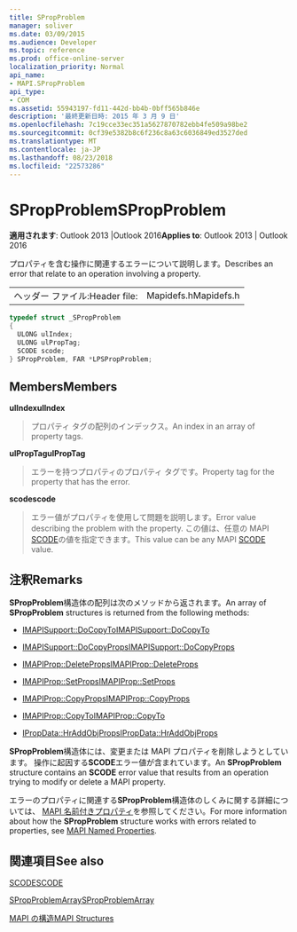 ```yaml
---
title: SPropProblem
manager: soliver
ms.date: 03/09/2015
ms.audience: Developer
ms.topic: reference
ms.prod: office-online-server
localization_priority: Normal
api_name:
- MAPI.SPropProblem
api_type:
- COM
ms.assetid: 55943197-fd11-442d-bb4b-0bff565b846e
description: '最終更新日時: 2015 年 3 月 9 日'
ms.openlocfilehash: 7c19cce33ec351a5627870782ebb4fe509a98be2
ms.sourcegitcommit: 0cf39e5382b8c6f236c8a63c6036849ed3527ded
ms.translationtype: MT
ms.contentlocale: ja-JP
ms.lasthandoff: 08/23/2018
ms.locfileid: "22573286"
---
```

# <a name="spropproblem"></a><span data-ttu-id="0bd46-103">SPropProblem</span><span class="sxs-lookup"><span data-stu-id="0bd46-103">SPropProblem</span></span>

  
  
<span data-ttu-id="0bd46-104">**適用されます**: Outlook 2013 |Outlook 2016</span><span class="sxs-lookup"><span data-stu-id="0bd46-104">**Applies to**: Outlook 2013 | Outlook 2016</span></span> 
  
<span data-ttu-id="0bd46-105">プロパティを含む操作に関連するエラーについて説明します。</span><span class="sxs-lookup"><span data-stu-id="0bd46-105">Describes an error that relate to an operation involving a property.</span></span>
  
|||
|:-----|:-----|
|<span data-ttu-id="0bd46-106">ヘッダー ファイル:</span><span class="sxs-lookup"><span data-stu-id="0bd46-106">Header file:</span></span>  <br/> |<span data-ttu-id="0bd46-107">Mapidefs.h</span><span class="sxs-lookup"><span data-stu-id="0bd46-107">Mapidefs.h</span></span>  <br/> |
   
```cpp
typedef struct _SPropProblem
{
  ULONG ulIndex;
  ULONG ulPropTag;
  SCODE scode;
} SPropProblem, FAR *LPSPropProblem;

```

## <a name="members"></a><span data-ttu-id="0bd46-108">Members</span><span class="sxs-lookup"><span data-stu-id="0bd46-108">Members</span></span>

 <span data-ttu-id="0bd46-109">**ulIndex**</span><span class="sxs-lookup"><span data-stu-id="0bd46-109">**ulIndex**</span></span>
  
> <span data-ttu-id="0bd46-110">プロパティ タグの配列のインデックス。</span><span class="sxs-lookup"><span data-stu-id="0bd46-110">An index in an array of property tags.</span></span>
    
 <span data-ttu-id="0bd46-111">**ulPropTag**</span><span class="sxs-lookup"><span data-stu-id="0bd46-111">**ulPropTag**</span></span>
  
> <span data-ttu-id="0bd46-112">エラーを持つプロパティのプロパティ タグです。</span><span class="sxs-lookup"><span data-stu-id="0bd46-112">Property tag for the property that has the error.</span></span>
    
 <span data-ttu-id="0bd46-113">**scode**</span><span class="sxs-lookup"><span data-stu-id="0bd46-113">**scode**</span></span>
  
> <span data-ttu-id="0bd46-114">エラー値がプロパティを使用して問題を説明します。</span><span class="sxs-lookup"><span data-stu-id="0bd46-114">Error value describing the problem with the property.</span></span> <span data-ttu-id="0bd46-115">この値は、任意の MAPI [SCODE](scode.md)の値を指定できます。</span><span class="sxs-lookup"><span data-stu-id="0bd46-115">This value can be any MAPI [SCODE](scode.md) value.</span></span> 
    
## <a name="remarks"></a><span data-ttu-id="0bd46-116">注釈</span><span class="sxs-lookup"><span data-stu-id="0bd46-116">Remarks</span></span>

<span data-ttu-id="0bd46-117">**SPropProblem**構造体の配列は次のメソッドから返されます。</span><span class="sxs-lookup"><span data-stu-id="0bd46-117">An array of **SPropProblem** structures is returned from the following methods:</span></span> 
  
- [<span data-ttu-id="0bd46-118">IMAPISupport::DoCopyTo</span><span class="sxs-lookup"><span data-stu-id="0bd46-118">IMAPISupport::DoCopyTo</span></span>](imapisupport-docopyto.md)
    
- [<span data-ttu-id="0bd46-119">IMAPISupport::DoCopyProps</span><span class="sxs-lookup"><span data-stu-id="0bd46-119">IMAPISupport::DoCopyProps</span></span>](imapisupport-docopyprops.md)
    
- [<span data-ttu-id="0bd46-120">IMAPIProp::DeleteProps</span><span class="sxs-lookup"><span data-stu-id="0bd46-120">IMAPIProp::DeleteProps</span></span>](imapiprop-deleteprops.md)
    
- [<span data-ttu-id="0bd46-121">IMAPIProp::SetProps</span><span class="sxs-lookup"><span data-stu-id="0bd46-121">IMAPIProp::SetProps</span></span>](imapiprop-setprops.md)
    
- [<span data-ttu-id="0bd46-122">IMAPIProp::CopyProps</span><span class="sxs-lookup"><span data-stu-id="0bd46-122">IMAPIProp::CopyProps</span></span>](imapiprop-copyprops.md)
    
- [<span data-ttu-id="0bd46-123">IMAPIProp::CopyTo</span><span class="sxs-lookup"><span data-stu-id="0bd46-123">IMAPIProp::CopyTo</span></span>](imapiprop-copyto.md)
    
- [<span data-ttu-id="0bd46-124">IPropData::HrAddObjProps</span><span class="sxs-lookup"><span data-stu-id="0bd46-124">IPropData::HrAddObjProps</span></span>](ipropdata-hraddobjprops.md)
    
<span data-ttu-id="0bd46-125">**SPropProblem**構造体には、変更または MAPI プロパティを削除しようとしています。 操作に起因する**SCODE**エラー値が含まれています。</span><span class="sxs-lookup"><span data-stu-id="0bd46-125">An **SPropProblem** structure contains an **SCODE** error value that results from an operation trying to modify or delete a MAPI property.</span></span> 
  
<span data-ttu-id="0bd46-126">エラーのプロパティに関連する**SPropProblem**構造体のしくみに関する詳細については、 [MAPI 名前付きプロパティ](mapi-named-properties.md)を参照してください。</span><span class="sxs-lookup"><span data-stu-id="0bd46-126">For more information about how the **SPropProblem** structure works with errors related to properties, see [MAPI Named Properties](mapi-named-properties.md).</span></span> 
  
## <a name="see-also"></a><span data-ttu-id="0bd46-127">関連項目</span><span class="sxs-lookup"><span data-stu-id="0bd46-127">See also</span></span>



[<span data-ttu-id="0bd46-128">SCODE</span><span class="sxs-lookup"><span data-stu-id="0bd46-128">SCODE</span></span>](scode.md)
  
[<span data-ttu-id="0bd46-129">SPropProblemArray</span><span class="sxs-lookup"><span data-stu-id="0bd46-129">SPropProblemArray</span></span>](spropproblemarray.md)


[<span data-ttu-id="0bd46-130">MAPI の構造</span><span class="sxs-lookup"><span data-stu-id="0bd46-130">MAPI Structures</span></span>](mapi-structures.md)


